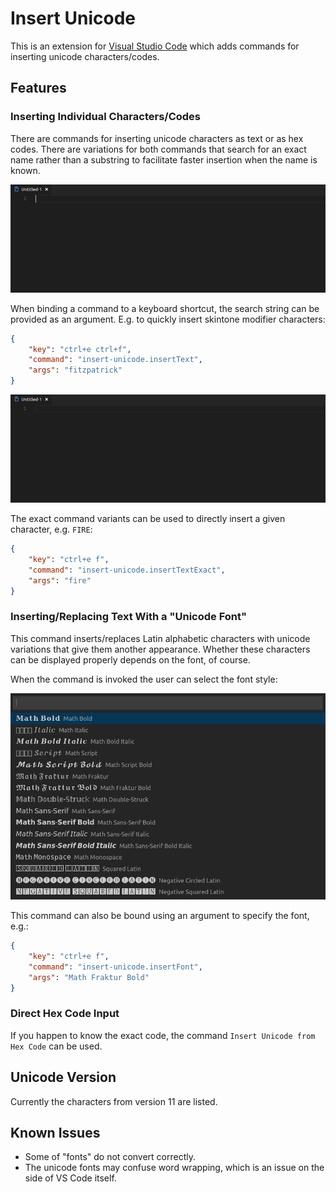 # Insert Unicode

This is an extension for [Visual Studio Code](https://code.visualstudio.com/) which adds commands for inserting unicode characters/codes.

## Features

### Inserting Individual Characters/Codes

There are commands for inserting unicode characters as text or as hex codes. There are variations for both commands that search for an exact name rather than a substring to facilitate faster insertion when the name is known.

![search-prompt](./readme-files/search-prompt.gif)

When binding a command to a keyboard shortcut, the search string can be provided as an argument. E.g. to quickly insert skintone modifier characters:

```json
{
	"key": "ctrl+e ctrl+f",
	"command": "insert-unicode.insertText",
	"args": "fitzpatrick"
}
```

![search-keyboard](./readme-files/search-keyboard.gif)

The exact command variants can be used to directly insert a given character, e.g. `FIRE`:

```json
{
	"key": "ctrl+e f",
	"command": "insert-unicode.insertTextExact",
	"args": "fire"
}
```

### Inserting/Replacing Text With a "Unicode Font"

This command inserts/replaces Latin alphabetic characters with unicode variations that give them another appearance. Whether these characters can be displayed properly depends on the font, of course.

When the command is invoked the user can select the font style:

![font-prompt](./readme-files/font-prompt.png)

This command can also be bound using an argument to specify the font, e.g.:

```json
{
	"key": "ctrl+e f",
	"command": "insert-unicode.insertFont",
	"args": "Math Fraktur Bold"
}
```

### Direct Hex Code Input

If you happen to know the exact code, the command `Insert Unicode from Hex Code` can be used.

## Unicode Version

Currently the characters from version 11 are listed.

## Known Issues

- Some of "fonts" do not convert correctly.
- The unicode fonts may confuse word wrapping, which is an issue on the side of VS Code itself.